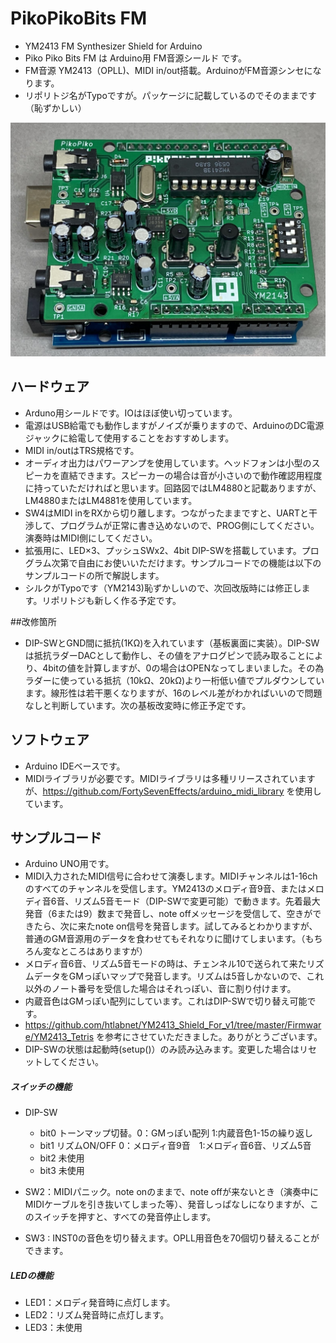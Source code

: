 # PikoPikoBits FM
- YM2413 FM Synthesizer Shield for Arduino
- Piko Piko Bits FM は Arduino用 FM音源シールド です。
- FM音源 YM2413（OPLL)、MIDI in/out搭載。ArduinoがFM音源シンセになります。
- リポリトジ名がTypoですが。パッケージに記載しているのでそのままです（恥ずかしい）

![Photo](pikopikobitsFM.JPG)

## ハードウェア
- Arduno用シールドです。IOはほぼ使い切っています。
- 電源はUSB給電でも動作しますがノイズが乗りますので、ArduinoのDC電源ジャックに給電して使用することをおすすめします。
- MIDI in/outはTRS規格です。
- オーディオ出力はパワーアンプを使用しています。ヘッドフォンは小型のスピーカを直結できます。スピーカーの場合は音が小さいので動作確認用程度に持っていただければと思います。回路図ではLM4880と記載ありますが、LM4880またはLM4881を使用しています。
- SW4はMIDI inをRXから切り離します。つながったままですと、UARTと干渉して、プログラムが正常に書き込めないので、PROG側にしてください。演奏時はMIDI側にしてください。
- 拡張用に、LED×3、プッシュSWx2、4bit DIP-SWを搭載しています。プログラム次第で自由にお使いいただけます。サンプルコードでの機能は以下のサンプルコードの所で解説します。
- シルクがTypoです（YM2143)恥ずかしいので、次回改版時には修正します。リポリトジも新しく作る予定です。

##改修箇所
- DIP-SWとGND間に抵抗(1KΩ)を入れています（基板裏面に実装）。DIP-SWは抵抗ラダーDACとして動作し、その値をアナログピンで読み取ることにより、4bitの値を計算しますが、0の場合はOPENなってしまいました。その為ラダーに使っている抵抗（10kΩ、20kΩ)より一桁低い値でプルダウンしています。線形性は若干悪くなりますが、16のレベル差がわかればいいので問題なしと判断しています。次の基板改変時に修正予定です。

## ソフトウェア
- Arduino IDEベースです。
- MIDIライブラリが必要です。MIDIライブラリは多種リリースされていますが、https://github.com/FortySevenEffects/arduino_midi_library を使用しています。
## サンプルコード
- Arduino UNO用です。
- MIDI入力されたMIDI信号に合わせて演奏します。MIDIチャンネルは1-16chのすべてのチャンネルを受信します。YM2413のメロディ音9音、またはメロディ音6音、リズム5音モード（DIP-SWで変更可能）で動きます。先着最大発音（6または9）数まで発音し、note offメッセージを受信して、空きができたら、次に来たnote on信号を発音します。試してみるとわかりますが、普通のGM音源用のデータを食わせてもそれなりに聞けてしまいます。（もちろん変なところはありますが）
- メロディ音6音、リズム5音モードの時は、チェンネル10で送られて来たリズムデータをGMっぽいマップで発音します。リズムは5音しかないので、これ以外のノート番号を受信した場合はそれっぽい、音に割り付けます。
- 内蔵音色はGMっぽい配列にしています。これはDIP-SWで切り替え可能です。
- https://github.com/htlabnet/YM2413_Shield_For_v1/tree/master/Firmware/YM2413_Tetris を参考にさせていただきました。ありがとうございます。
- DIP-SWの状態は起動時(setup()）のみ読み込みます。変更した場合はリセットしてください。
##### スイッチの機能
- DIP-SW
   - bit0 トーンマップ切替。0：GMっぽい配列  1:内蔵音色1-15の繰り返し
   - bit1 リズムON/OFF     0：メロディ音9音　1:メロディ音6音、リズム5音
   - bit2 未使用
   - bit3 未使用

- SW2：MIDIパニック。note onのままで、note offが来ないとき（演奏中にMIDIケーブルを引き抜いてしまった等）、発音しっぱなしになりますが、このスイッチを押すと、すべての発音停止します。
- SW3 : INST0の音色を切り替えます。OPLL用音色を70個切り替えることができます。
##### LEDの機能
- LED1：メロディ発音時に点灯します。
- LED2：リズム発音時に点灯します。
- LED3：未使用


